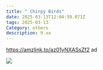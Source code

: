 ```yaml
---
title: " Chirpy Birds"
date: 2025-03-13T12:04:59.071Z
tags: 2025-03-13
Category: others
description: 9.xx
---
```

<!--StartFragment-->

https://amzlink.to/az01yNXASsZf2 ad

<!--StartFragment-->

![](https://m.media-amazon.com/images/I/913-cffjmxL._AC_SL1500_.jpg)

<!--EndFragment-->